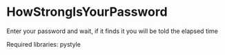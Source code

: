 # HowStrongIsYourPassword
Enter your password and wait, if it finds it you will be told the elapsed time

Required libraries:
pystyle
